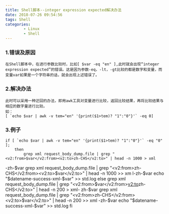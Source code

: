 ```yaml
---
title: Shell脚本--integer expression expected解决办法
date: 2018-07-26 09:54:56
tags: Shell
categories:
		- Linux
		- Shell
---
```

### 1.错误及原因
	在Shell脚本中，在进行参数比较时，比如[ $var -eq "en" ],此时就会出现“integer expression expected”的错误。这是因为参数-eq，-lt，-gt比较的都是数字和变量，而变量var如果是一个字符串的话，就会出现上述错误了。
### 2.解决办法
	此时可以采用一种迂回的办法，即用awk工具对变量进行比较，返回比较结果，再将比较结果与相应的数字量进行比较。
	如：
	[ `echo $var | awk -v tem="en" '{print($1>tem)? "1":"0"}'` -eq 0]
### 3.例子

	if [ `echo $var | awk -v tem="en" '{print($1>tem)? "1":"0"}'` -eq "0" ];
    	then
        	grep xml request_body_dump.file | grep "<v2:from>$var</v2:from><v2:to>zh-CHS</v2:to>" | head -n 1000 > xml
-zh-$var
        	grep xml request_body_dump.file | grep "<v2:from>zh-CHS</v2:from><v2:to>$var</v2:to>" | head -n 1000 >> xm
l-zh-$var
        	echo "$datename-success-xml-$var" >> std.log
    	else
        	grep xml request_body_dump.file | grep "<v2:from>$var</v2:from><v2:to>zh-CHS</v2:to>" | head -n 200 > xml-
zh-$var
        	grep xml request_body_dump.file | grep "<v2:from>zh-CHS</v2:from><v2:to>$var</v2:to>" | head -n 200 >> xml
-zh-$var
        	echo "$datename-success-xml-$var" >> std.log
    	fi

